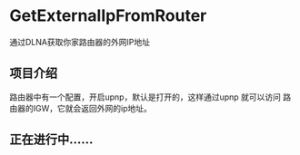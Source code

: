 # GetExternalIpFromRouter
通过DLNA获取你家路由器的外网IP地址

## 项目介绍
路由器中有一个配置，开启upnp，默认是打开的，这样通过upnp 就可以访问 路由器的IGW，它就会返回外网的ip地址。

## 正在进行中......
